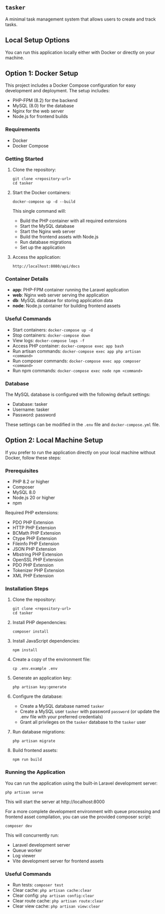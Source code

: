 ## `tasker`

A minimal task management system that allows users to create and track tasks.

## Local Setup Options

You can run this application locally either with Docker or directly on your machine.

## Option 1: Docker Setup

This project includes a Docker Compose configuration for easy development and deployment. The setup includes:

- PHP-FPM (8.2) for the backend
- MySQL (8.0) for the database
- Nginx for the web server
- Node.js for frontend builds

### Requirements

- Docker
- Docker Compose

### Getting Started

1. Clone the repository:
   ```
   git clone <repository-url>
   cd tasker
   ```

2. Start the Docker containers:
   ```
   docker-compose up -d --build
   ```

   This single command will:
   - Build the PHP container with all required extensions
   - Start the MySQL database
   - Start the Nginx web server
   - Build the frontend assets with Node.js
   - Run database migrations
   - Set up the application

3. Access the application:
   ```
   http://localhost:8080/api/docs
   ```

### Container Details

- **app**: PHP-FPM container running the Laravel application
- **web**: Nginx web server serving the application
- **db**: MySQL database for storing application data
- **node**: Node.js container for building frontend assets

### Useful Commands

- Start containers: `docker-compose up -d`
- Stop containers: `docker-compose down`
- View logs: `docker-compose logs -f`
- Access PHP container: `docker-compose exec app bash`
- Run artisan commands: `docker-compose exec app php artisan <command>`
- Run composer commands: `docker-compose exec app composer <command>`
- Run npm commands: `docker-compose exec node npm <command>`

### Database

The MySQL database is configured with the following default settings:
- Database: tasker
- Username: tasker
- Password: password

These settings can be modified in the `.env` file and `docker-compose.yml` file.

## Option 2: Local Machine Setup

If you prefer to run the application directly on your local machine without Docker, follow these steps:

### Prerequisites

- PHP 8.2 or higher
- Composer
- MySQL 8.0
- Node.js 20 or higher
- npm

Required PHP extensions:
- PDO PHP Extension
- HTTP PHP Extension
- BCMath PHP Extension
- Ctype PHP Extension
- Fileinfo PHP Extension
- JSON PHP Extension
- Mbstring PHP Extension
- OpenSSL PHP Extension
- PDO PHP Extension
- Tokenizer PHP Extension
- XML PHP Extension

### Installation Steps

1. Clone the repository:
   ```
   git clone <repository-url>
   cd tasker
   ```

2. Install PHP dependencies:
   ```
   composer install
   ```

3. Install JavaScript dependencies:
   ```
   npm install
   ```

4. Create a copy of the environment file:
   ```
   cp .env.example .env
   ```

5. Generate an application key:
   ```
   php artisan key:generate
   ```

6. Configure the database:
   - Create a MySQL database named `tasker`
   - Create a MySQL user `tasker` with password `password` (or update the .env file with your preferred credentials)
   - Grant all privileges on the `tasker` database to the `tasker` user

7. Run database migrations:
   ```
   php artisan migrate
   ```

8. Build frontend assets:
   ```
   npm run build
   ```

### Running the Application

You can run the application using the built-in Laravel development server:

```
php artisan serve
```

This will start the server at http://localhost:8000

For a more complete development environment with queue processing and frontend asset compilation, you can use the provided composer script:

```
composer dev
```

This will concurrently run:
- Laravel development server
- Queue worker
- Log viewer
- Vite development server for frontend assets

### Useful Commands

- Run tests: `composer test`
- Clear cache: `php artisan cache:clear`
- Clear config: `php artisan config:clear`
- Clear route cache: `php artisan route:clear`
- Clear view cache: `php artisan view:clear`
